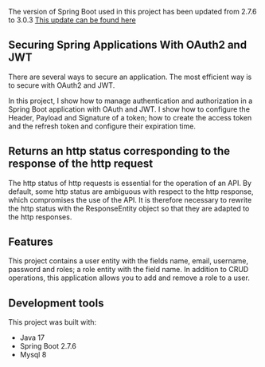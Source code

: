 The version of Spring Boot used in this project has been updated from 2.7.6 to 3.0.3
[This update can be found here](https://github.com/Keen1483/Microservice-Spring-Boot-for-user-management---JWT-Security---consumed-by-Angular-app.git)

## Securing Spring Applications With OAuth2 and JWT

There are several ways to secure an application.
The most efficient way is to secure with OAuth2 and JWT.

In this project, I show how to manage authentication and
authorization in a Spring Boot application with OAuth and JWT.
I show how to configure the Header, Payload and Signature of a token;
how to create the access token and the refresh token and configure
their expiration time.

## Returns an http status corresponding to the response of the http request

The http status of http requests is essential for the operation of an API.
By default, some http status are ambiguous with respect to the http response,
which compromises the use of the API. It is therefore necessary to rewrite
the http status with the ResponseEntity object so that they are adapted to
the http responses.

## Features

This project contains a user entity with the fields name, email, username,
password and roles; a role entity with the field name. In addition to CRUD
operations, this application allows you to add and remove a role to a user.

## Development tools

This project was built with:
 - Java 17
 - Spring Boot 2.7.6
 - Mysql 8
